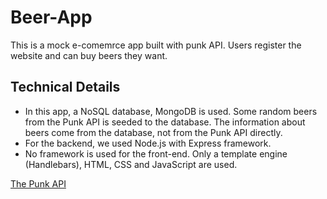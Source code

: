 # Beer-App
This is a mock e-comemrce app built with punk API. Users register the website and can buy beers they want.

## Technical Details
- In this app, a NoSQL database, MongoDB is used. Some random beers from the Punk API is seeded to the database. The information about beers come from the database, not from the Punk API directly.
- For the backend, we used Node.js with Express framework.
- No framework is used for the front-end. Only a template engine (Handlebars), HTML, CSS and JavaScript are used.

 [The Punk API](http://punkapi.com)

